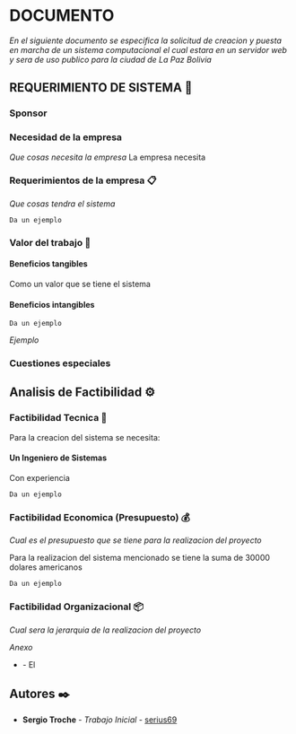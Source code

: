 # DOCUMENTO

_En el siguiente documento se especifica la solicitud de creacion y puesta en marcha de un sistema computacional el cual estara en un servidor web y sera de uso publico para la ciudad de La Paz Bolivia_

## REQUERIMIENTO DE SISTEMA 🚀

### Sponsor

### Necesidad de la empresa
_Que cosas necesita la empresa_
La empresa necesita 
### Requerimientos de la empresa 📋
_Que cosas tendra el sistema_

```
Da un ejemplo
```

### Valor del trabajo 🔧

#### Beneficios tangibles

Como un valor que se tiene el sistema 

#### Beneficios intangibles

```
Da un ejemplo
```

_Ejemplo_
### Cuestiones especiales 

## Analisis de Factibilidad  ⚙️



### Factibilidad Tecnica 🔩

Para la creacion del sistema se necesita:

#### Un Ingeniero de Sistemas 
Con experiencia 

```
Da un ejemplo
```

### Factibilidad Economica (Presupuesto) 💰

_Cual es el presupuesto que se tiene para la realizacion del proyecto_

Para la realizacion del sistema mencionado se tiene la suma de 30000 dolares americanos

```
Da un ejemplo
```

### Factibilidad Organizacional 📦

_Cual sera la jerarquia de la realizacion del proyecto_


_Anexo_

* [](http:) - El 



## Autores ✒️

* **Sergio Troche** - *Trabajo Inicial* - [serius69](https://github.com/Serius69)
